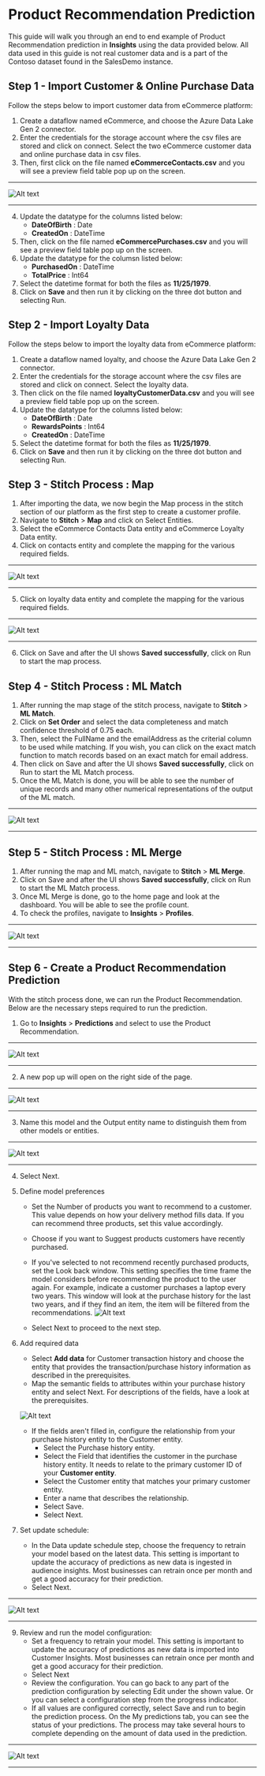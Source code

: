 # Product Recommendation Prediction

This guide will walk you through an end to end example of Product Recommendation prediction in **Insights** using the data provided below. All data used in this guide is not real customer data and is a part of the Contoso dataset found in the SalesDemo instance.

## Step 1 - Import Customer & Online Purchase Data
Follow the steps below to import customer data from eCommerce platform:
1. Create a dataflow named eCommerce, and choose the Azure Data Lake Gen 2 connector.
2. Enter the credentials for the storage account where the csv files are stored and click on connect. Select the two eCommerce customer data and online purchase data in csv files.
3. Then, first click on the file named **eCommerceContacts.csv** and you will see a preview field table pop up on the screen.

---

![Alt text](/doc_snippets/previewfield.PNG)

---

4. Update the datatype for the columns listed below:
    - **DateOfBirth** : Date
    - **CreatedOn** : DateTime
5. Then, click on the file named **eCommercePurchases.csv** and you will see a preview field table pop up on the screen.
6. Update the datatype for the columsn listed below:
    - **PurchasedOn** : DateTime
    - **TotalPrice** : Int64
7. Select the datetime format for both the files as **11/25/1979**.
8. Click on **Save** and then run it by clicking on the three dot button and selecting Run.

## Step 2 - Import Loyalty Data
Follow the steps below to import the loyalty data from eCommerce platform:
1. Create a dataflow named loyalty, and choose the Azure Data Lake Gen 2 connector.
2. Enter the credentials for the storage account where the csv files are stored and click on connect. Select the loyalty data.
3. Then click on the file named **loyaltyCustomerData.csv** and you will see a preview field table pop up on the screen.
4. Update the datatype for the columns listed below:
    - **DateOfBirth** : Date
    - **RewardsPoints** : Int64
    - **CreatedOn** : DateTime
5. Select the datetime format for both the files as **11/25/1979**.
6. Click on **Save** and then run it by clicking on the three dot button and selecting Run.

## Step 3 - Stitch Process : Map

1. After importing the data, we now begin the Map process in the stitch section of our platform as the first step to create a customer profile.
2. Navigate to **Stitch** > **Map** and click on Select Entities.
3. Select the eCommerce Contacts Data entity and eCommerce Loyalty Data entity.
4. Click on contacts entity and complete the mapping for the various required fields.

---

![Alt text](/doc_snippets/ecommercecontactsmapping.PNG)

---

5. Click on loyalty data entity and complete the mapping for the various required fields.

---

![Alt text](/doc_snippets/loyaltymapping.PNG)

---

6. Click on Save and after the UI shows **Saved successfully**, click on Run to start the map process.

## Step 4 - Stitch Process : ML Match

1. After running the map stage of the stitch process, navigate to **Stitch** > **ML Match**.
2. Click on **Set Order** and select the data completeness  and match confidence threshold of 0.75 each.
3. Then, select the FullName and the emailAddress as the criterial column to be used while matching. If you wish, you can click on the exact match function to match records based on an exact match for email address.
4. Then click on Save and after the UI shows **Saved successfully**, click on Run to start the ML Match process.
5. Once the ML Match is done, you will be able to see the number of unique records and many other numerical representations of the output of the ML match.

---

![Alt text](/doc_snippets/sampleguidemlmatch.PNG)

---

## Step 5 - Stitch Process : ML Merge

1. After running the map and ML match, navigate to **Stitch** > **ML Merge**.
2. Click on Save and after the UI shows **Saved successfully**, click on Run to start the ML Match process.
3. Once ML Merge is done, go to the home page and look at the dashboard. You will be able to see the profile count.
4. To check the profiles, navigate to **Insights** > **Profiles**.

---

![Alt text](/doc_snippets/sampleguideprofiles.PNG)

---

## Step 6 - Create a Product Recommendation Prediction

With the stitch process done, we can run the Product Recommendation.
Below are the necessary steps required to run the prediction.
1. Go to **Insights** > **Predictions** and select to use the Product Recommendation.

---

![Alt text](/doc_snippets/clvmodelstep1.PNG)

---

2. A new pop up will open on the right side of the page.

---

![Alt text](/doc_snippets/popupforproductrecommendation.PNG)

---

3. Name this model and the Output entity name to distinguish them from other models or entities.

---

![Alt text](/doc_snippets/step1forproductrecommendation.PNG)

---

4. Select Next.
5. Define model preferences
    - Set the Number of products you want to recommend to a customer. This value depends on how your delivery method fills data. If you can recommend three products, set this value accordingly.
    - Choose if you want to Suggest products customers have recently purchased.
    - If you've selected to not recommend recently purchased products, set the Look back window. This setting specifies the time frame the model considers before recommending the product to the user again. For example, indicate a customer purchases a laptop every two years. This window will look at the purchase history for the last two years, and if they find an item, the item will be filtered from the recommendations.
        ![Alt text](/doc_snippets/step2forproductrecommendation.PNG)

    - Select Next to proceed to the next step.
6. Add required data
    - Select **Add data** for Customer transaction history and choose the entity that provides the transaction/purchase history information as described in the prerequisites.
    - Map the semantic fields to attributes within your purchase history entity and select Next. For descriptions of the fields, have a look at the prerequisites.

    ![Alt text](/doc_snippets/step3forproductrecommendation.PNG)
    - If the fields aren't filled in, configure the relationship from your purchase history entity to the Customer entity.
        - Select the Purchase history entity.
        - Select the Field that identifies the customer in the purchase history entity. It needs to relate to the primary customer ID of your **Customer entity**.
        - Select the Customer entity that matches your primary customer entity.
        - Enter a name that describes the relationship.
        - Select Save.
        - Select Next.

8. Set update schedule:
    - In the Data update schedule step, choose the frequency to retrain your model based on the latest data. This setting is important to update the accuracy of predictions as new data is ingested in audience insights. Most businesses can retrain once per month and get a good accuracy for their prediction.
    - Select Next.

---

![Alt text](/doc_snippets/churnmodelstep8.PNG)

---

9. Review and run the model configuration:
    - Set a frequency to retrain your model. This setting is important to update the accuracy of predictions as new data is imported into Customer Insights. Most businesses can retrain once per month and get a good accuracy for their prediction.
    - Select Next
    - Review the configuration. You can go back to any part of the prediction configuration by selecting Edit under the shown value. Or you can select a configuration step from the progress indicator.
    - If all values are configured correctly, select Save and run to begin the prediction process. On the My predictions tab, you can see the status of your predictions. The process may take several hours to complete depending on the amount of data used in the prediction.

---

![Alt text](/doc_snippets/step4forproductrecommendation.PNG)

---